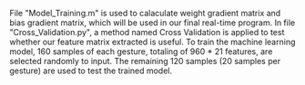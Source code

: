 File "Model_Training.m" is used to calaculate weight gradient matrix and bias gradient matrix, which will be used in our final real-time program. In file "Cross_Validation.py", a method named Cross Validation is applied to test whether our feature matrix extracted is useful. To train the machine learning model, 160 samples of each gesture, totaling of 960 * 21 features, are selected randomly to input. The remaining 120 samples (20 samples per gesture) are used to test the trained model.
